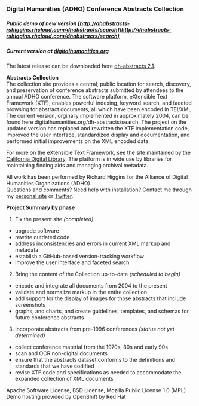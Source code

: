 ### Digital Humanities (ADHO) Conference Abstracts Collection  

##### Public demo of new version [http://dhabstracts-rshiggins.rhcloud.com/dhabstracts/search](http://dhabstracts-rshiggins.rhcloud.com/dhabstracts/search)     
##### Current version at [digitalhumanities.org](http://digitalhumanities.org/dh-abstracts/search)

The latest release can be downloaded here [dh-abstracts 2.1](https://github.com/rshiggin/dh-abstracts/releases/tag/2.1).     

__Abstracts Collection__    
The collection site provides a central, public location for search, discovery, and preservation of conference abstracts submitted by attendees to the annual ADHO conference. The software platform, eXtensible Text Framework (XTF), enables powerful indexing, keyword search, and faceted browsing for abstract documents, all which have been encoded in TEI/XML. The current version, orginally implemented in approximately 2004, can be found here digitalhumanities.org/dh-abstracts/search. The project on the updated version has replaced and rewritten the XTF implementation code, improved the user interface, standardized display and documentation, and performed initial improvements on the XML encoded data.

For more on the eXtensible Text Framework, see the site maintained by the [California Digital Library](http://xtf.cdlib.org). The platform is in wide use by libraries for maintaining finding aids and managing archival metadata.
  
All work has been performed by Richard Higgins for the Alliance of Digital Humanities Organizations (ADHO).     
Questions and comments? Need help with installation? Contact me through my [personal site](http://www.rshiggins.net) or  [Twitter](https://twitter.com/richardshiggins). 

__Project Summary by phase__

1. Fix the present site *(completed)*       
  * upgrade software  
  * rewrite outdated code    
  * address inconsistencies and errors in current XML markup and metadata    
  * establish a GitHub-based version-tracking workflow   
  * improve the user interface and faceted search

2. Bring the content of the Collection up-to-date  *(scheduled to begin)*    
  * encode and integrate all documents from 2004 to the present   
  * validate and normalize markup in the entire collection
  * add support for the display of images for those abstracts that include screenshots  
  * graphs, and charts, and create guidelines, templates, and schemas for future conference abstracts

3. Incorporate abstracts from pre-1996 conferences *(status not yet determined)*     
  * collect conference material from the 1970s, 80s and early 90s
  * scan and OCR non-digital documents   
  * ensure that the abstracts dataset conforms to the definitions and standards that we have codified    
  * revise XTF code and specifications as needed to accommodate the expanded collection of XML documents  


Apache Software License, BSD License, Mozilla Public License 1.0 (MPL)      
Demo hosting provided by OpenShift by Red Hat

